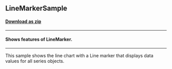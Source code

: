 ## LineMarkerSample
#### [Download as zip](https://downgit.github.io/#/home?url=https://github.com/GrapeCity/ComponentOne-UWP-Samples/tree/master/\C1.UWP.FlexChart\CS\LineMarker)
____
#### Shows features of LineMarker.
____
This sample shows the line chart with a Line marker that displays data values for all series objects.

